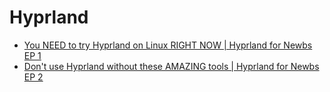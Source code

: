 # Hyprland
- [You NEED to try Hyprland on Linux RIGHT NOW | Hyprland for Newbs EP 1](https://youtu.be/2CP_9-jCV6A)
- [Don't use Hyprland without these AMAZING tools | Hyprland for Newbs EP 2](https://youtu.be/KA1jv40q9lQ)

